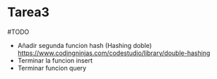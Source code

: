 # Tarea3

#TODO

  - Añadir segunda funcion hash (Hashing doble) https://www.codingninjas.com/codestudio/library/double-hashing
  - Terminar la funcion insert
  - Terminar funcion query
